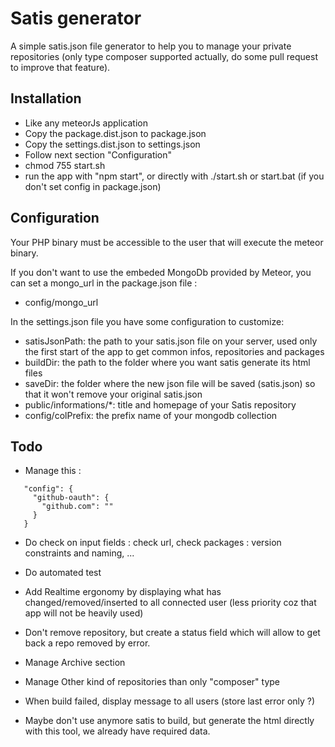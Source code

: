 # Satis generator

A simple satis.json file generator to help you to manage your private repositories (only type composer supported actually, do some pull request to improve that feature).

## Installation

* Like any meteorJs application
* Copy the package.dist.json to package.json
* Copy the settings.dist.json to settings.json
* Follow next section "Configuration" 
* chmod 755 start.sh
* run the app with "npm start", or directly with ./start.sh or start.bat (if you don't set config in package.json)

## Configuration

Your PHP binary must be accessible to the user that will execute the meteor binary.

If you don't want to use the embeded MongoDb provided by Meteor, you can set a mongo_url in the package.json file :
* config/mongo_url

In the settings.json file you have some configuration to customize:

* satisJsonPath: the path to your satis.json file on your server, used only the first start of the app to get common infos, repositories and packages
* buildDir: the path to the folder where you want satis generate its html files
* saveDir: the folder where the new json file will be saved (satis.json) so that it won't remove your original satis.json
* public/informations/*: title and homepage of your Satis repository
* config/colPrefix: the prefix name of your mongodb collection 

## Todo

* Manage this : 
 
``` 
   "config": {
     "github-oauth": {
       "github.com": ""
     }
   }
```
        
* Do check on input fields : check url, check packages : version constraints and naming, ...
* Do automated test
* Add Realtime ergonomy by displaying what has changed/removed/inserted to all connected user (less priority coz that app will not be heavily used)

* Don't remove repository, but create a status field which will allow to get back a repo removed by error.

* Manage Archive section
* Manage Other kind of repositories than only "composer" type
* When build failed, display message to all users (store last error only ?)
 
* Maybe don't use anymore satis to build, but generate the html directly with this tool, we already have required data.
